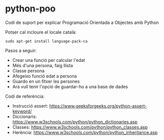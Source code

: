 # python-poo

Codi de suport per explicar Programació Orientada a Objectes amb Python

Potser cal incloure el locale català:

    sudo apt-get install language-pack-ca

Pasos a seguir:

* Crear una funció per calcular l'edat
* Més d'una persona, faig llista
* Classe persona
* Afegeixo funció edat a persona
* Guardo en un fitxer les persones
* Ara vull tenir l'opció de guardar-ho a una base de dades

Codi de referència:

* Instrucció assert: https://www.geeksforgeeks.org/python-assert-keyword/
* Diccionaris: https://www.w3schools.com/python/python_dictionaries.asp
* Classes: https://www.w3schools.com/python/python_classes.asp
* Herència: https://www.w3schools.com/python/python_inheritance.asp
